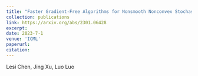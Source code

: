 ```yaml
---
title: "Faster Gradient-Free Algorithms for Nonsmooth Nonconvex Stochastic Optimization"
collection: publications
link: https://arxiv.org/abs/2301.06428
excerpt: 
date: 2023-7-1
venue: 'ICML'
paperurl: 
citation: 
---
```

Lesi Chen, Jing Xu, Luo Luo